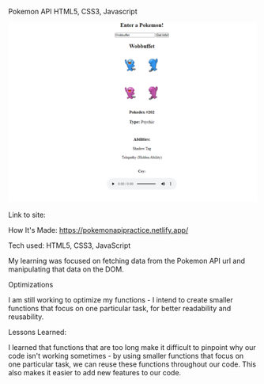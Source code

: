 Pokemon API
HTML5, CSS3, Javascript

![alt text](images/coverImage.png)

Link to site: 

How It's Made: https://pokemonapipractice.netlify.app/

Tech used: HTML5, CSS3, JavaScript

My learning was focused on fetching data from the Pokemon API url and manipulating that data on the DOM. 

Optimizations

I am still working to optimize my functions - I intend to create smaller functions that focus on one particular task, for better readability and reusability.

Lessons Learned:

I learned that functions that are too long make it difficult to pinpoint why our code isn't working sometimes - by using smaller functions that focus on one particular task, we can reuse these functions throughout our code. This also makes it easier to add new features to our code.